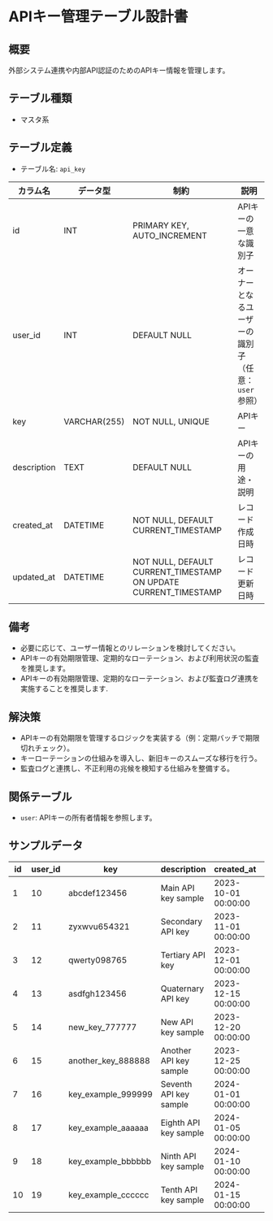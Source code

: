 # APIキー管理テーブル設計書

## 概要
外部システム連携や内部API認証のためのAPIキー情報を管理します。

## テーブル種類
- マスタ系

## テーブル定義
- テーブル名: `api_key`

| カラム名      | データ型      | 制約                                      | 説明                                      |
|---------------|---------------|-------------------------------------------|-------------------------------------------|
| id            | INT           | PRIMARY KEY, AUTO_INCREMENT               | APIキーの一意な識別子                         |
| user_id       | INT           | DEFAULT NULL                              | オーナーとなるユーザーの識別子（任意：`user` 参照） |
| key           | VARCHAR(255)  | NOT NULL, UNIQUE                          | APIキー                                   |
| description   | TEXT          | DEFAULT NULL                              | APIキーの用途・説明                          |
| created_at    | DATETIME      | NOT NULL, DEFAULT CURRENT_TIMESTAMP       | レコード作成日時                            |
| updated_at    | DATETIME      | NOT NULL, DEFAULT CURRENT_TIMESTAMP ON UPDATE CURRENT_TIMESTAMP | レコード更新日時    |

## 備考
- 必要に応じて、ユーザー情報とのリレーションを検討してください。
- APIキーの有効期限管理、定期的なローテーション、および利用状況の監査を推奨します。
- APIキーの有効期限管理、定期的なローテーション、および監査ログ連携を実施することを推奨します.

## 解決策
- APIキーの有効期限を管理するロジックを実装する（例：定期バッチで期限切れチェック）。
- キーローテーションの仕組みを導入し、新旧キーのスムーズな移行を行う。
- 監査ログと連携し、不正利用の兆候を検知する仕組みを整備する。

## 関係テーブル
- `user`: APIキーの所有者情報を参照します。

## サンプルデータ

| id | user_id | key           | description         | created_at           | updated_at           |
|----|---------|---------------|---------------------|----------------------|----------------------|
| 1  | 10      | abcdef123456  | Main API key sample | 2023-10-01 00:00:00  | 2023-10-01 00:00:00  |
| 2  | 11      | zyxwvu654321  | Secondary API key   | 2023-11-01 00:00:00  | 2023-11-01 00:00:00  |
| 3  | 12      | qwerty098765  | Tertiary API key    | 2023-12-01 00:00:00  | 2023-12-01 00:00:00  |
| 4  | 13      | asdfgh123456  | Quaternary API key  | 2023-12-15 00:00:00  | 2023-12-15 00:00:00  |
| 5  | 14      | new_key_777777| New API key sample  | 2023-12-20 00:00:00  | 2023-12-20 00:00:00  |
| 6  | 15      | another_key_888888| Another API key sample | 2023-12-25 00:00:00  | 2023-12-25 00:00:00  |
| 7  | 16      | key_example_999999| Seventh API key sample | 2024-01-01 00:00:00  | 2024-01-01 00:00:00  |
| 8  | 17      | key_example_aaaaaa| Eighth API key sample | 2024-01-05 00:00:00  | 2024-01-05 00:00:00  |
| 9  | 18      | key_example_bbbbbb| Ninth API key sample | 2024-01-10 00:00:00  | 2024-01-10 00:00:00  |
| 10 | 19      | key_example_cccccc| Tenth API key sample | 2024-01-15 00:00:00  | 2024-01-15 00:00:00  |
